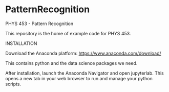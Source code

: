 # PatternRecognition
PHYS 453 - Pattern Recognition

This repository is the home of example code for PHYS 453.

INSTALLATION

Download the Anaconda platform:
https://www.anaconda.com/download/

This contains python and the data science packages we need. 

After installation, launch the Anaconda Navigator and open jupyterlab.  This opens a new tab in your web browser to run and manage your python scripts.
